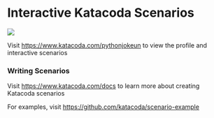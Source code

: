 # Interactive Katacoda Scenarios

[![](http://shields.katacoda.com/katacoda/pythonjokeun/count.svg)](https://www.katacoda.com/pythonjokeun "Get your profile on Katacoda.com")

Visit https://www.katacoda.com/pythonjokeun to view the profile and interactive scenarios

### Writing Scenarios
Visit https://www.katacoda.com/docs to learn more about creating Katacoda scenarios

For examples, visit https://github.com/katacoda/scenario-example
